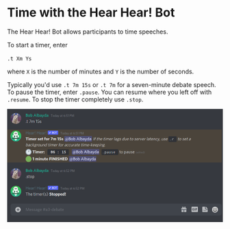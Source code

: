 # Time with the Hear Hear! Bot

The Hear Hear! Bot allows participants to time speeches.

To start a timer, enter

`.t Xm Ys`

where `X` is the number of minutes and `Y` is the number of seconds.

Typically you'd use `.t 7m 15s` or `.t 7m` for a seven-minute debate speech. To pause the timer, enter `.pause`. You can resume where you left off with `.resume`. To stop the timer completely use `.stop`.

![timer sc](timer.png)
